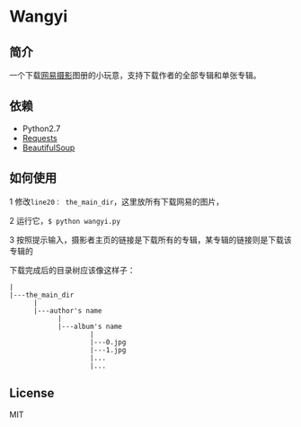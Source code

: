 # Wangyi

## 简介
一个下载[网易摄影][1]图册的小玩意，支持下载作者的全部专辑和单张专辑。

## 依赖
* Python2.7
* [Requests][2]
* [BeautifulSoup][4]

## 如何使用
1  修改`line20： the_main_dir`，这里放所有下载网易的图片，

2  运行它，`$ python wangyi.py`

3  按照提示输入，摄影者主页的链接是下载所有的专辑，某专辑的链接则是下载该专辑的

下载完成后的目录树应该像这样子：

    |
    |---the_main_dir
          |
          |---author's name
                |
                |---album's name
                        |
                        |---0.jpg
                        |---1.jpg
                        |...
                        |...


## License
MIT

[1]: http://pp.163.com/square  "网易摄影"
[2]: https://github.com/kennethreitz/requests  "Requests"
[4]: http://www.crummy.com/software/BeautifulSoup/  "BeautifulSoup"

